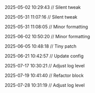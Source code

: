 ﻿
2025-05-02 10:29:43 // Silent tweak

2025-05-31 11:07:16 // Silent tweak

2025-05-31 11:08:05 // Minor formatting

2025-06-02 10:50:20 // Minor formatting

2025-06-05 10:48:18 // Tiny patch

2025-06-21 10:42:57 // Update config

2025-07-17 10:30:21 // Adjust log level

2025-07-19 10:41:40 // Refactor block

2025-07-28 10:31:19 // Adjust log level
